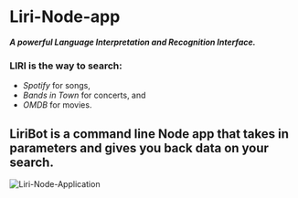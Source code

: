 # Liri-Node-app

**_A powerful *Language* Interpretation and Recognition Interface._**

### LIRI is the way to search:

- _Spotify_ for songs,
- _Bands in Town_ for concerts, and
- _OMDB_ for movies.

## LiriBot is a command line Node app that takes in parameters and gives you back data on your search.

![Liri-Node-Application](LiriDemo.gif)
